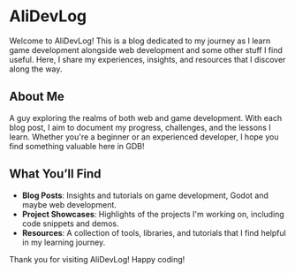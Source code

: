 # AliDevLog

Welcome to AliDevLog! This is a blog dedicated to my journey as I learn game development alongside web development and some other stuff I find useful. Here, I share my experiences, insights, and resources that I discover along the way.

## About Me

A guy exploring the realms of both web and game development. With each blog post, I aim to document my progress, challenges, and the lessons I learn. Whether you're a beginner or an experienced developer, I hope you find something valuable here in GDB!

## What You’ll Find

- **Blog Posts**: Insights and tutorials on game development, Godot and maybe web development.
- **Project Showcases**: Highlights of the projects I'm working on, including code snippets and demos.
- **Resources**: A collection of tools, libraries, and tutorials that I find helpful in my learning journey.

Thank you for visiting AliDevLog! Happy coding!
